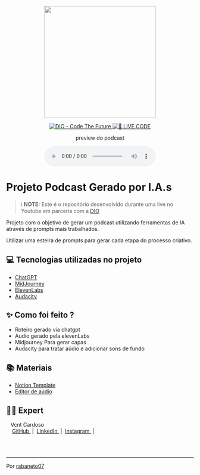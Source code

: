 <p align="center">
<img 
    src="./assets/cover.png"
    width="300"
/>
</p>

<p align="center">
<a href="https://dio.me/">
    <img 
        src="https://img.shields.io/badge/DIO-Code_The_Future-28DA77?logo=youtube" 
        alt="DIO - Code The Future">
</a>
<a href="https://dio.me/">
<img 
    src="https://img.shields.io/badge/🔴_LIVE_CODE-FF5E72" 
    alt="🔴 LIVE CODE">
</a>
</p>

<p align="center">
    preview do podcast
</p>

<div align="center">
    <audio src="output/podcast_editado.MP3" controls title="Podcast editado"></audio>
</div>

# Projeto Podcast Gerado por I.A.s


 > ℹ️ **NOTE:** Este é o repositório desenvolvido durante uma live no Youtube em parceria com a [DIO](https://dio.me)

Projeto com o objetivo de gerar um podcast utilizando ferramentas de IA através de prompts mais trabalhados.

Utilizar uma esteira de prompts para gerar cada etapa do processo criativo.

## 💻 Tecnologias utilizadas no projeto

- [ChatGPT](https://chat.openai.com/) 
- [MidJourney](https://www.midjourney.com/app/)
- [ElevenLabs](https://beta.elevenlabs.io/)
- [Audacity](https://www.audacityteam.org/)

## ✨ Como foi feito ?

- Roteiro gerado via chatgpt
- Audio gerado pela elevenLabs
- Midjourney Para gerar capas
- Audacity para tratar aúdio e adicionar sons de fundo

## 📚 Materiais

- [Notion Template](https://www.notion.so/TechWave-Podcast-AI-Studio-c69b1347b03b4d7aa56c7bfd5b97d857)
- [Editor de aúdio](https://www.audacityteam.org/)


## 👨‍💻 Expert

<p>
    <p>&nbsp&nbsp&nbspVcnt Cardoso<br>
    &nbsp&nbsp&nbsp
    <a 
        href="https://github.com/rabaneto07">
        GitHub
    </a>
    &nbsp;|&nbsp;
    <a 
        href="www.linkedin.com/in/felipe-exe">
        LinkedIn
    </a>
    &nbsp;|&nbsp;
    <a 
        href="https://www.instagram.com/vcntc_/">
        Instagram
    </a>
    &nbsp;|&nbsp;</p>
</p>
<br/><br/>
<p>

---

Por [rabaneto07](https://github.com/rabaneto07)
